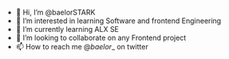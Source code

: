 - 👋 Hi, I’m @baelorSTARK
- 👀 I’m interested in learning Software and frontend Engineering
- 🌱 I’m currently learning ALX SE
- 💞️ I’m looking to collaborate on any Frontend project
- 📫 How to reach me @_baelor__ on twitter

<!---
baelorSTARK/baelorSTARK is a ✨ special ✨ repository because its `README.md` (this file) appears on your GitHub profile.
You can click the Preview link to take a look at your changes.
--->
